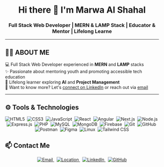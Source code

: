 <h1 align="center">Hi there 👋 I'm Marwa Al Shahal</h1>
<h3 align="center">Full Stack Web Developer | MERN & LAMP Stack | Educator & Mentor | Lifelong Learne</h3>

---

## 👩‍💻 ABOUT ME

💻 Full Stack Web Developer experienced in **MERN** and **LAMP** stacks  
✨ Passionate about mentoring youth and promoting accessible tech education  
🔭 Lifelong learner exploring **AI** and **Project Management**  
📄 Want to know more? Let's [connect on LinkedIn](https://www.linkedin.com/in/marwa-al-shahal) or reach out via [email](mailto:marwa.al.shahal@gmail.com)

---
## ⚙️ Tools & Technologies

<p align="center">
  <img src="https://img.shields.io/badge/HTML5-e34f26?style=for-the-badge&logo=html5&logoColor=white" alt="HTML5" />&nbsp;
  <img src="https://img.shields.io/badge/CSS3-1572B6?style=for-the-badge&logo=css3&logoColor=white" alt="CSS3" />&nbsp;
  <img src="https://img.shields.io/badge/JavaScript-F7DF1E?style=for-the-badge&logo=javascript&logoColor=black" alt="JavaScript" />&nbsp;
  <img src="https://img.shields.io/badge/React-20232A?style=for-the-badge&logo=react&logoColor=61DAFB" alt="React" />&nbsp;
  <img src="https://img.shields.io/badge/Angular-DD0031?style=for-the-badge&logo=angular&logoColor=white" alt="Angular" />&nbsp;
  <img src="https://img.shields.io/badge/Next.js-000000?style=for-the-badge&logo=nextdotjs&logoColor=white" alt="Next.js" />&nbsp;
  <img src="https://img.shields.io/badge/Node.js-339933?style=for-the-badge&logo=nodedotjs&logoColor=white" alt="Node.js" />&nbsp;
  <img src="https://img.shields.io/badge/Express.js-000000?style=for-the-badge&logo=express&logoColor=white" alt="Express.js" />&nbsp;
  <img src="https://img.shields.io/badge/PHP-777BB4?style=for-the-badge&logo=php&logoColor=white" alt="PHP" />&nbsp;
  <img src="https://img.shields.io/badge/MySQL-4479A1?style=for-the-badge&logo=mysql&logoColor=white" alt="MySQL" />&nbsp;
  <img src="https://img.shields.io/badge/MongoDB-47A248?style=for-the-badge&logo=mongodb&logoColor=white" alt="MongoDB" />&nbsp;
  <img src="https://img.shields.io/badge/Firebase-FFCA28?style=for-the-badge&logo=firebase&logoColor=black" alt="Firebase" />&nbsp;
  <img src="https://img.shields.io/badge/Git-F05032?style=for-the-badge&logo=git&logoColor=white" alt="Git" />&nbsp;
  <img src="https://img.shields.io/badge/GitHub-181717?style=for-the-badge&logo=github&logoColor=white" alt="GitHub" />&nbsp;
  <img src="https://img.shields.io/badge/Postman-FF6C37?style=for-the-badge&logo=postman&logoColor=white" alt="Postman" />&nbsp;
  <img src="https://img.shields.io/badge/Figma-F24E1E?style=for-the-badge&logo=figma&logoColor=white" alt="Figma" />&nbsp;
  <img src="https://img.shields.io/badge/Linux-FCC624?style=for-the-badge&logo=linux&logoColor=black" alt="Linux" />&nbsp;
  <img src="https://img.shields.io/badge/TailwindCSS-06B6D4?style=for-the-badge&logo=tailwind-css&logoColor=white" alt="Tailwind CSS" />
</p>

<!-- 
📫 **Contact:**  
- 📍 Lebanon  
- 📧 [marwa.al.shahal@gmail.com](mailto:marwa.al.shahal@gmail.com)  
- 🔗 [LinkedIn](https://www.linkedin.com/in/marwa-al-shahal)  
- 💻 [GitHub](https://github.com/marwa-al-shahal)

--- -->

## 📫 Contact Me

<p align="center">
  <a href="mailto:marwa.al.shahal@gmail.com" target="_blank" rel="noopener noreferrer">
    <img src="https://img.shields.io/badge/Email-D14836?style=for-the-badge&logo=gmail&logoColor=white" alt="Email" />
  </a>
  &nbsp;
  <a href="https://www.google.com/maps/place/Lebanon" target="_blank" rel="noopener noreferrer">
    <img src="https://img.shields.io/badge/Location-283593?style=for-the-badge&logo=mapbox&logoColor=white" alt="Location" />
  </a>
  &nbsp;
  <a href="https://www.linkedin.com/in/marwa-al-shahal" target="_blank" rel="noopener noreferrer">
    <img src="https://img.shields.io/badge/LinkedIn-0A66C2?style=for-the-badge&logo=linkedin&logoColor=white" alt="LinkedIn" />
  </a>
  &nbsp;
  <a href="https://github.com/marwa-al-shahal" target="_blank" rel="noopener noreferrer">
    <img src="https://img.shields.io/badge/GitHub-181717?style=for-the-badge&logo=github&logoColor=white" alt="GitHub" />
  </a>
</p>


